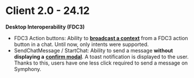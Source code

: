 # Client 2.0 - 24.12

**Desktop Interoperability (FDC3)**

* FDC3 Action buttons: Ability to [**broadcast a context**](../../../embedded-modules/desktop-interoperability/fdc3-intents/message-format.md#fdc3-action-buttons) from a FDC3 action button in a chat. Until now, only intents were supported.
* SendChatMessage / StartChat: Ability to send a message **without displaying a** [**confirm modal**](../../../embedded-modules/desktop-interoperability/fdc3-intents/#start-chat). A toast notification is displayed to the user. Thanks to this, users have one less click required to send a message on Symphony.

